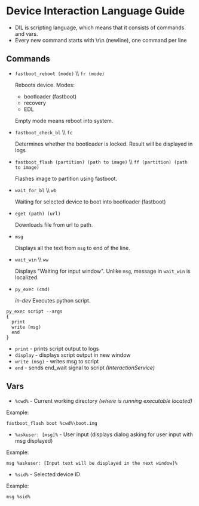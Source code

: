 # Device Interaction Language Guide
* DIL is scripting language, which means that it consists of commands and vars.
* Every new command starts with \r\n (newline), one command per line
## Commands
* `fastboot_reboot (mode)` \\\\ `fr (mode)`

  Reboots device. Modes:
  * bootloader (fastboot)
  * recovery
  * EDL
	
  Empty mode means reboot into system.
* `fastboot_check_bl` \\\\ `fc`

  Determines whether the bootloader is locked. Result will be displayed in logs
* `fastboot_flash (partition) (path to image)` \\\\ `ff (partition) (path to image)`

  Flashes image to partition using fastboot.
* `wait_for_bl` \\\\ `wb`

  Waiting for selected device to boot into bootloader (fastboot)
* `eget (path) (url)`

  Downloads file from url to path.
* `msg`

  Displays all the text from `msg` to end of the line.
* `wait_win` \\\\ `ww`

  Displays "Waiting for input window". Unlike `msg`, message in `wait_win` is localized.
* `py_exec (cmd)`

  *in-dev* Executes python script.
```
py_exec script --args
{
  print
  write (msg)
  end
}
```
* `print` - prints script output to logs
* `display` - displays script output in new window
* `write (msg)` - writes msg to script
* `end` - sends end_wait signal to script *(InteractionService)*
  
## Vars
* `%cwd%` - Current working directory *(where is running executable located)*
  
Example:
```
fastboot_flash boot %cwd%\boot.img
```

* `%askuser: [msg]%` - User input (displays dialog asking for user input with msg displayed) 
  
Example:
```
msg %askuser: [Input text will be displayed in the next window]%
```

* `%sid%` - Selected device ID
  
Example:
```
msg %sid%
```
